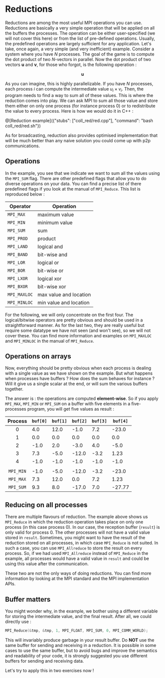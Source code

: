 # Reductions

Reductions are among the most useful MPI operations you can use. Reductions are basically a very simple operation that will be applied on all the buffers the processes. The operation can be either user-specified (we will not cover this here) or from the list of pre-defined operations. Usually, the predefined operations are largely sufficient for any application. Let's take, once again, a very simple (and very inefficient) example. Consider a system where you have $`N`$ processes. The goal of the game is to compute the dot product of two $`N`$-vectors in parallel. Now the dot product of two vectors $`\mathbf{u}`$ and $`\mathbf{v}`$, for those who forgot, is the following operation :

```math
\mathbf{u} % \dot \mathbf{v} = u_1 \times v_1 + u_2 \times v_2 + ... + u_N \times v_N
```

As you can imagine, this is highly parallelizable. If you have $`N`$ processes, each process $`i`$ can compute the intermediate value $`u_i \times v_i`$. Then, the program needs to find a way to sum all of these values. This is where the reduction comes into play. We can ask MPI to sum all those value and store them either on only one process (for instance process 0) or to redistribute the value to every process. Here is how we would do it in C++ :

@[Reduction example]({"stubs": ["coll_red/red.cpp"], "command": "bash coll_red/red.sh"})

As for broadcasting, reduction also provides optimised implementation that will be much better than any naive solution you could come up with p2p communications.

## Operations

In the example, you see that we indicate we want to sum all the values using the `MPI_SUM` flag. There are other predefined flags that allow you to do diverse operations on your data. You can find a precise list of there predefined flags if you look at the manual of `MPI_Reduce`. This list is reproduced below :

Operator | Operation
---------|--------
`MPI_MAX` | maximum value
`MPI_MIN` | minimum value
`MPI_SUM` | sum
`MPI_PROD` | product
`MPI_LAND` | logical and
`MPI_BAND` | bit-wise and
`MPI_LOR` | logical or
`MPI_BOR` | bit-wise or
`MPI_LXOR` | logical xor
`MPI_BXOR` | bit-wise xor
`MPI_MAXLOC` | max value and location
`MPI_MINLOC` | min value and location

For the following, we will only concentrate on the first four. The logical/bitwise operators are pretty obvious and should be used in a straightforward manner. As for the last two, they are really useful but require some datatype we have not seen (and won't see), so we will not cover these. You can find more information and examples on `MPI_MAXLOC` and `MPI_MINLOC` in the manual of `MPI_Reduce`.

## Operations on arrays

Now, everything should be pretty obvious when each process is dealing with a single value as we have shown on the example. But what happens when processes have buffers ? How does the sum behaves for instance ? Will it give us a single scalar at the end, or will sum the various buffers together.

The answer is : the operations are computed **element-wise**. So if you apply `MPI_MAX`, `MPI_MIN` or `MPI_SUM` on a buffer with five elements in a five-processes program, you will get five values as result :

Process   | `buf[0]` | `buf[1]` | `buf[2]` | `buf[3]` | `buf[4]`
:---:     |----------|----------|----------|----------|---------
0         | 4.0      | 12.0     | -1.0     | 7.2      | -23.0
1         | 0.0      | 0.0      | 0.0      | 0.0      | 0.0
2         | -1.0     | 2.0      | -3.0     | 4.0      | -5.0
3         | 7.3      | -5.0     | -12.0    | -3.2     | 1.23
4         | -1.0     | -1.0     | -1.0     | -1.0     | -1.0
          |          |          |          |          | 
`MPI_MIN` | -1.0     | -5.0     | -12.0    | -3.2     | -23.0
`MPI_MAX` | 7.3      | 12.0     | 0.0      | 7.2      | 1.23
`MPI_SUM` | 9.3      | 8.0      | -17.0    | 7.0      | -27.77

## Reducing on all processes

There are multiple flavours of reduction. The example above shows us `MPI_Reduce` in which the reduction operation takes place on only one process (in this case process 0). In our case, the reception buffer (`result`) is only valid for process 0. The other processes will not have a valid value stored in `result`. Sometimes, you might want to have the result of the reduction stored on all processes, in which case `MPI_Reduce` is not suited. In such a case, you can use `MPI_Allreduce` to store the result on every process. So, if we had used `MPI_Allreduce` instead of `MPI_Reduce` in the example, all processes would have a valid value in `result` and could be using this value after the communication.

These two are not the only ways of doing reductions. You can find more information by looking at the MPI standard and the MPI implementation APIs.

## Buffer matters

You might wonder why, in the example, we bother using a different variable for storing the intermediate value, and the final result. After all, we could directly use :

```cpp
MPI_Reduce(&tmp, &tmp, 1, MPI_FLOAT, MPI_SUM, 0, MPI_COMM_WORLD);
```

This will invariably produce garbage in your result buffer. Do **NOT** use the same buffer for sending and receiving in a reduction. It is possible in some cases to use the same buffer, but to avoid bugs and improve the semantics and readability of your code, it is strongly suggested you use different buffers for sending and receiving data.

Let's try to apply this in two exercises now !